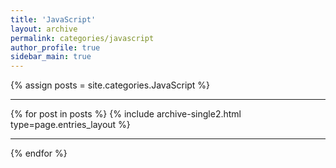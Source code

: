 ```yaml
---
title: 'JavaScript'
layout: archive
permalink: categories/javascript
author_profile: true
sidebar_main: true
---
```


{% assign posts = site.categories.JavaScript %} <hr />
{% for post in posts %} {% include archive-single2.html type=page.entries_layout %} <hr />{% endfor %}

&nbsp;
